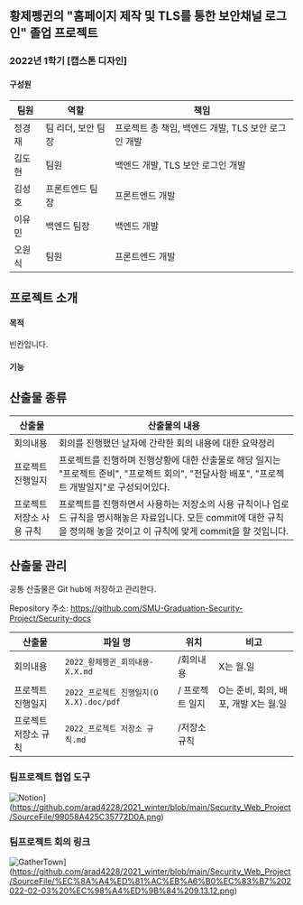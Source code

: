 ## 황제펭귄의 "홈페이지 제작 및 TLS를 통한 보안채널 로그인" 졸업 프로젝트

### 2022년 1학기 [캡스톤 디자인]

#### 구성원

| 팀원   | 역할            | 책임                                                |
| ------ | --------------- | --------------------------------------------------- |
| 정경재 | 팀 리더, 보안 팀장 | 프로젝트 총 책임, 백엔드 개발, TLS 보안 로그인 개발        |
| 김도현 | 팀원            | 백엔드 개발, TLS 보안 로그인 개발                      |
| 김성호 | 프론트엔드 팀장    | 프론트엔드 개발                                     |
| 이유민 | 백엔드 팀장       | 백엔드 개발                                        |
| 오원식 | 팀원            | 프론트엔드 개발                                     |

## 프로젝트 소개

#### 목적

빈칸입니다.

#### 기능

## 산출물 종류

| 산출물                    | 산출물의 내용                                                                                                                                                                |
| ------------------------- | ---------------------------------------------------------------------------------------------------------------------------------------------------------------------------- |
| 회의내용                  | 회의를 진행했던 날자에 간략한 회의 내용에 대한 요약정리                                                                                                                      |
| 프로젝트 진행일지         | 프로젝트를 진행하며 진행상황에 대한 산출물로 해당 일지는 "프로젝트 준비", "프로젝트 회의", "전달사항 배포", "프로젝트 개발일지"로 구성되어있다.                              |
| 프로젝트 저장소 사용 규칙 | 프로젝트를 진행하면서 사용하는 저장소의 사용 규칙이나 업로드 규칙을 명시해놓은 자료입니다. 모든 commit에 대한 규칙을 정의해 놓을 것이고 이 규칙에 맞게 commit을 할 것입니다. |

## 산출물 관리

공통 산출물은 Git hub에 저장하고 관리한다.

Repository 주소: https://github.com/SMU-Graduation-Security-Project/Security-docs

| 산출물               | 파일 명                                  | 위치            | 비고                                 |
| -------------------- | ---------------------------------------- | --------------- | ------------------------------------ |
| 회의내용             | `2022_황제펭귄_회의내용-X.X.md `         | /회의내용       | X는 월.일                            |
| 프로젝트 진행일지    | `2022_프로젝트 진행일지(O X.X).doc/pdf ` | / 프로젝트 일지 | O는 준비, 회의, 배포, 개발 X는 월.일 |
| 프로젝트 저장소 규칙 | `2022_프로젝트 저장소 규칙.md `          | /저장소 규칙    |                                      |

### 팀프로젝트 협업 도구
![Notion](https://www.notion.so/2022-0f0c58dd61a54d2d981d36cbb33fe80f)](https://github.com/arad4228/2021_winter/blob/main/Security_Web_Project/SourceFile/99058A425C35772D0A.png)

### 팀프로젝트 회의 링크
![GatherTown](https://gather.town/invite?token=RzRSypa-RuM7iBzwl9fsMO_vLmk2QTck)](https://github.com/arad4228/2021_winter/blob/main/Security_Web_Project/SourceFile/%EC%8A%A4%ED%81%AC%EB%A6%B0%EC%83%B7%202022-02-03%20%EC%98%A4%ED%9B%84%209.13.12.png)
